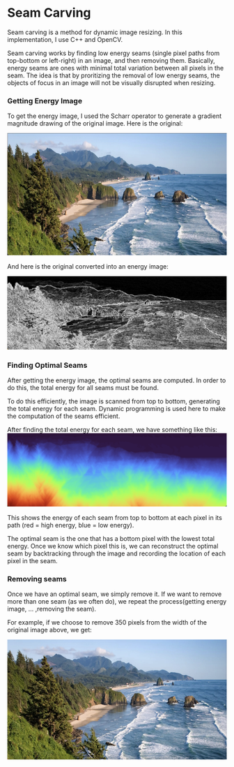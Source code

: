 # Seam Carving

Seam carving is a method for dynamic image resizing. In this implementation, I use C++ and OpenCV.

Seam carving works by finding low energy seams (single pixel paths from top-bottom or left-right) in an image, and then removing them. Basically, energy seams are ones with minimal total variation between all pixels in the seam. The idea is that by proritizing the removal of low energy seams, the objects of focus in an image will not be visually disrupted when resizing.

### Getting Energy Image

To get the energy image, I used the Scharr operator to generate a gradient magnitude drawing of the original image. Here is the original:

<!-- ![Original](https://github.com/lucasleschynski/seam-carving/blob/main/images/readme/original.png?raw=true) -->
<img src="https://github.com/lucasleschynski/seam-carving/blob/main/images/readme/original.png?raw=true" height="280" />

And here is the original converted into an energy image:

![Energy](https://github.com/lucasleschynski/seam-carving/blob/main/images/readme/energy.png?raw=true)

### Finding Optimal Seams

After getting the energy image, the optimal seams are computed. In order to do this, the total energy for all seams must be found.

To do this efficiently, the image is scanned from top to bottom, generating the total energy for each seam. Dynamic programming is used here to make the computation of the seams efficient.

After finding the total energy for each seam, we have something like this:
![Color](https://github.com/lucasleschynski/seam-carving/blob/main/images/readme/color.png?raw=true)

This shows the energy of each seam from top to bottom at each pixel in its path (red = high energy, blue = low energy).

The optimal seam is the one that has a bottom pixel with the lowest total energy. Once we know which pixel this is, we can reconstruct the optimal seam by backtracking through the image and recording the location of each pixel in the seam.

### Removing seams

Once we have an optimal seam, we simply remove it. If we want to remove more than one seam (as we often do), we repeat the process(getting energy image, ... ,removing the seam).

For example, if we choose to remove 350 pixels from the width of the original image above, we get:

<!-- ![Color](https://github.com/lucasleschynski/seam-carving/blob/main/images/readme/resized.png?raw=true) -->
<img src="https://github.com/lucasleschynski/seam-carving/blob/main/images/readme/resized.png?raw=true" height="275" />
